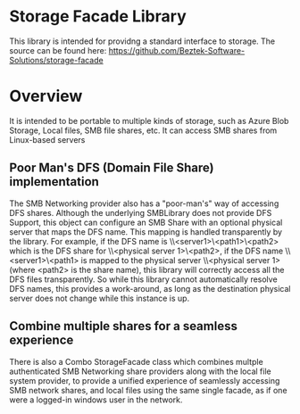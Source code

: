 # Storage Facade Library

This library is intended for providng a standard interface to storage.  The source can be found here: https://github.com/Beztek-Software-Solutions/storage-facade

# Overview

It is intended to be portable to multiple kinds of storage, such as Azure Blob Storage, Local files, SMB file shares, etc. It can access SMB shares from Linux-based servers

## Poor Man's DFS (Domain File Share) implementation

The SMB Networking provider also has a "poor-man's" way of accessing DFS shares. Although the underlying SMBLibrary does not provide  DFS Support, this object can configure an SMB Share with an optional physical server that maps the DFS name. This mapping is handled transparently by the library. For example, if the DFS name is \\\\\<server1>\\\<path1>\\\<path2> which is the DFS share for \\\\\<physical server 1>\\\<path2>, if the DFS name \\\\\<server1>\\\<path1> is mapped to the physical server \\\\\<physical server 1> (where \<path2> is the share name), this library will correctly access all the DFS files transparently. So while this library cannot automatically resolve DFS names, this provides a work-around, as long as the destination physical server does not change while this instance is up.

## Combine multiple shares for a seamless experience

There is also a Combo StorageFacade class which combines multple authenticated SMB Networking share providers along with the local file system provider, to provide a unified experience of seamlessly accessing SMB network shares, and local files using the same single facade, as if one were a logged-in windows user in the network.